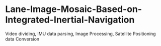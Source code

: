 # Lane-Image-Mosaic-Based-on-Integrated-Inertial-Navigation
Video dividing, IMU data parsing, Image Processing, Satellite Positioning data Conversion
